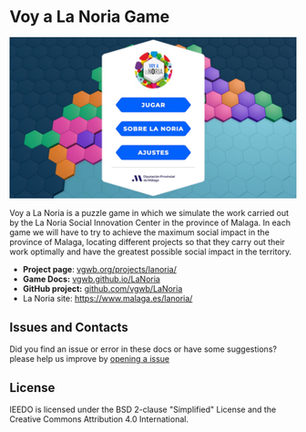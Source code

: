 # Voy a La Noria Game

![](docs/images/screenshot_home.jpg)

Voy a La Noria is a puzzle game in which we simulate the work carried out by the La Noria Social Innovation Center in the province of Malaga. In each game we will have to try to achieve the maximum social impact in the province of Malaga, locating different projects so that they carry out their work optimally and have the greatest possible social impact in the territory.

- **Project page**: [vgwb.org/projects/lanoria/](https://vgwb.org/projects/lanoria/)
- **Game Docs:** [vgwb.github.io/LaNoria](http://vgwb.github.io/LaNoria)
- **GitHub project:** [github.com/vgwb/LaNoria](https://github.com/vgwb/LaNoria)
- La Noria site: <https://www.malaga.es/lanoria/>

## Issues and Contacts
Did you find an issue or error in these docs or have some suggestions?
please help us improve by [opening a issue](https://github.com/vgwb/LaNoria/issues)

## License
IEEDO is licensed under the BSD 2-clause "Simplified" License and the Creative Commons Attribution 4.0 International.
